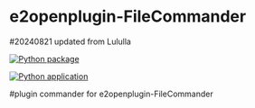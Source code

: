 # e2openplugin-FileCommander
#20240821 updated from Lululla

[![Python package](https://github.com/Belfagor2005/FileCommander/actions/workflows/pylint.yml/badge.svg)](https://github.com/Belfagor2005/FileCommander/actions/workflows/pylint.yml)

[![Python application](https://github.com/Belfagor2005/FileCommander/actions/workflows/python-app.yml/badge.svg)](https://github.com/Belfagor2005/FileCommander/actions/workflows/python-app.yml)


#plugin commander for e2openplugin-FileCommander

